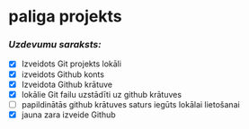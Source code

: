 # paliga projekts
### *Uzdevumu saraksts:*
- [x] Izveidots Git projekts lokāli
- [x] izveidots Github konts
- [x] Izveidota Github krātuve
- [x] lokālie Git failu uzstādīti uz github krātuves
- [ ] papildinātās github krātuves saturs iegūts lokālai lietošanai
- [x] jauna zara izveide Github
